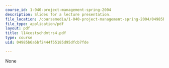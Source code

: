 ```yaml
---
course_id: 1-040-project-management-spring-2004
description: Slides for a lecture presentation.
file_location: /coursemedia/1-040-project-management-spring-2004/04985b6a6bf2444f55185d95dfcb7fde_l14costschdmtrs4.pdf
file_type: application/pdf
layout: pdf
title: l14costschdmtrs4.pdf
type: course
uid: 04985b6a6bf2444f55185d95dfcb7fde

---
```

None